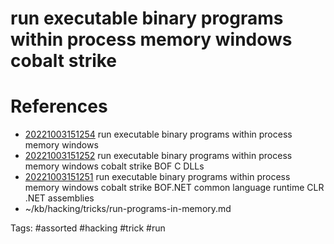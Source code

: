 # run executable binary programs within process memory windows cobalt strike

# References
- [20221003151254](/zet/20221003151254/README.md) run executable binary programs within process memory windows
- [20221003151252](/zet/20221003151252/README.md) run executable binary programs within process memory windows cobalt strike BOF C DLLs
- [20221003151251](/zet/20221003151251/README.md) run executable binary programs within process memory windows cobalt strike BOF.NET common language runtime CLR .NET assemblies
- ~/kb/hacking/tricks/run-programs-in-memory.md

Tags:
    #assorted #hacking #trick #run
